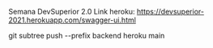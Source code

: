 Semana DevSuperior 2.0
Link heroku: https://devsuperior-2021.herokuapp.com/swagger-ui.html

git subtree push --prefix backend heroku main